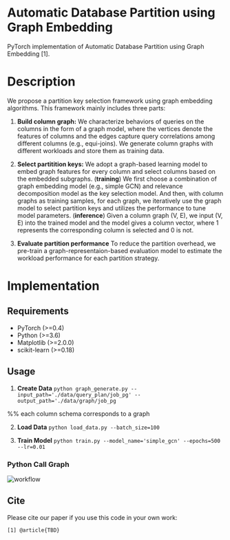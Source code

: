 Automatic Database Partition using Graph Embedding
===========================
PyTorch implementation of Automatic Database Partition using Graph Embedding [1].

Description
===========================
We propose a partition key selection framework using graph embedding algorithms. 
This framework mainly includes three parts:

1. **Build column graph:**
We characterize behaviors of queries on the columns in the form of a graph model, where the vertices denote the features of columns and the edges capture query correlations among different columns (e.g., equi-joins). We generate column graphs with different workloads and store them as training data.
2. **Select partitition keys:**
We adopt a graph-based learning model to embed graph features for every column and select columns based on the embedded subgraphs.
(**training**)
We first choose a combination of graph embedding model (e.g., simple GCN) and relevance decomposition model as the key selection model. And then, with column graphs as training samples, for each graph, we iteratively use the graph model to select partition keys and utilizes the performance to tune model parameters.
(**inference**)
Given a column graph (V, E), we input (V, E) into the trained model and the model gives a column vector, where 1 represents the corresponding column is selected and 0 is not.

3. **Evaluate partition performance**
To reduce the partition overhead, we pre-train a graph-representaion-based evaluation model to estimate the workload performance for each partition strategy.

Implementation
===========================
## Requirements
  * PyTorch (>=0.4)
  * Python (>=3.6)
  * Matplotlib (>=2.0.0)
  * scikit-learn (>=0.18)

## Usage
1. **Create Data**
```python graph_generate.py --input_path='./data/query_plan/job_pg' --output_path='./data/graph/job_pg```

 %% each column schema corresponds to a graph


2. **Load Data**
```python load_data.py --batch_size=100```

3. **Train Model**
```python train.py --model_name='simple_gcn' --epochs=500 --lr=0.01```

### Python Call Graph

![workflow](/Users/xuanhe/Documents/our-paper/partition/code/Grep/figs/workflow.png)


## Cite

Please cite our paper if you use this code in your own work:

```
[1] @article{TBD}
```
